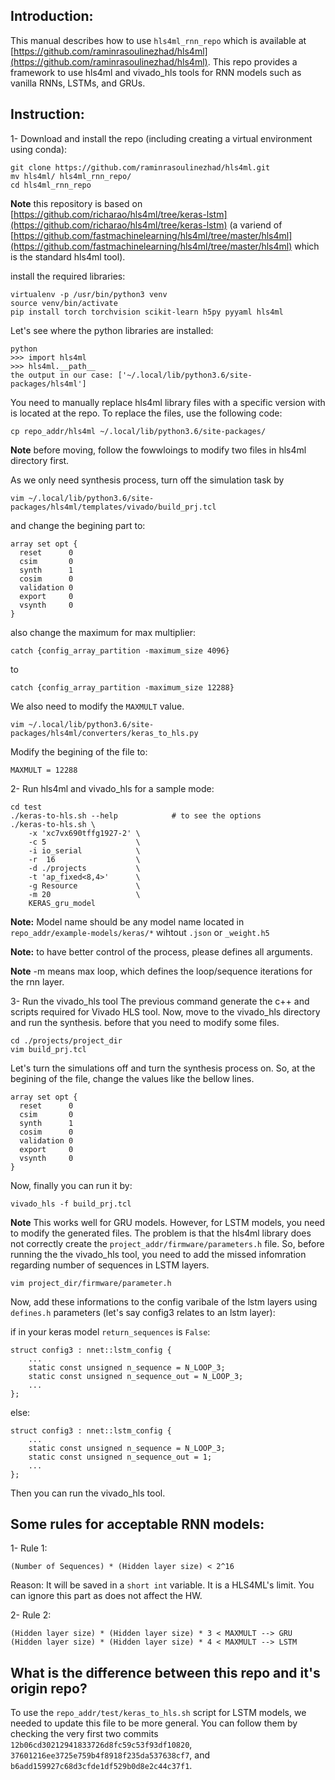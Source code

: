 ## Introduction:

This manual describes how to use `hls4ml_rnn_repo` which is available at [https://github.com/raminrasoulinezhad/hls4ml](https://github.com/raminrasoulinezhad/hls4ml). This repo provides a framework to use hls4ml and vivado_hls tools for RNN models such as vanilla RNNs, LSTMs, and GRUs.

## Instruction:

1- Download and install the repo (including creating a virtual environment using conda):

	git clone https://github.com/raminrasoulinezhad/hls4ml.git
	mv hls4ml/ hls4ml_rnn_repo/
	cd hls4ml_rnn_repo
	
**Note** this repository is based on [https://github.com/richarao/hls4ml/tree/keras-lstm](https://github.com/richarao/hls4ml/tree/keras-lstm) (a variend of [https://github.com/fastmachinelearning/hls4ml/tree/master/hls4ml](https://github.com/fastmachinelearning/hls4ml/tree/master/hls4ml) which is the standard hls4ml tool).

install the required libraries:

<!--
Conda:

	chmod +x ./install.sh
	./install.sh
	conda install hls4ml

Then activate the environment:

	conda activate hls4ml-env

Pip and virtualenv:
-->

	virtualenv -p /usr/bin/python3 venv
	source venv/bin/activate
	pip install torch torchvision scikit-learn h5py pyyaml hls4ml

Let's see where the python libraries are installed:

	python
	>>> import hls4ml
	>>> hls4ml.__path__
	the output in our case: ['~/.local/lib/python3.6/site-packages/hls4ml']

You need to manually replace hls4ml library files with a specific version with is located at the repo. To replace the files, use the following code:

	cp repo_addr/hls4ml ~/.local/lib/python3.6/site-packages/

**Note** before moving, follow the fowwloings to modify two files in hls4ml directory first.

As we only need synthesis process, turn off the simulation task by 

	vim ~/.local/lib/python3.6/site-packages/hls4ml/templates/vivado/build_prj.tcl

and change the begining part to:

	array set opt {
	  reset      0
	  csim       0
	  synth      1
	  cosim      0
	  validation 0
	  export     0
	  vsynth     0
	}

also change the maximum for max multiplier:

	catch {config_array_partition -maximum_size 4096}
to 
	
	catch {config_array_partition -maximum_size 12288}


We also need to modify the `MAXMULT` value.

	vim ~/.local/lib/python3.6/site-packages/hls4ml/converters/keras_to_hls.py

Modify the begining of the file to:

	MAXMULT = 12288

2- Run hls4ml and vivado_hls for a sample mode:

	cd test
	./keras-to-hls.sh --help  			# to see the options
	./keras-to-hls.sh \
		-x 'xc7vx690tffg1927-2' \
		-c 5 					\
		-i io_serial  			\
		-r  16 					\
		-d ./projects  			\
		-t 'ap_fixed<8,4>' 		\
		-g Resource 			\
		-m 20 					\
		KERAS_gru_model

**Note:** Model name should be any model name located in `repo_addr/example-models/keras/*` wihtout `.json` or `_weight.h5` 

**Note:** to have better control of the process, please defines all arguments. 

**Note** -m means max loop, which defines the loop/sequence iterations for the rnn layer. 

3- Run the vivado_hls tool
The previous command generate the c++ and scripts required for Vivado HLS tool. Now, move to the vivado_hls directory and run the synthesis. before that you need to modify some files.  

	cd ./projects/project_dir
	vim build_prj.tcl

Let's turn the simulations off and turn the synthesis process on. So, at the begining of the file, change the values like the bellow lines.

	array set opt {
	  reset      0
	  csim       0
	  synth      1
	  cosim      0
	  validation 0
	  export     0
	  vsynth     0
	}

Now, finally you can run it by: 

	vivado_hls -f build_prj.tcl

**Note**
This works well for GRU models. However, for LSTM models, you need to modify the generated files. The problem is that the hls4ml library does not correctly create the `project_addr/firmware/parameters.h` file. So, before running the the vivado_hls tool, you need to add the missed infomration regarding number of sequences in LSTM layers.

	vim project_dir/firmware/parameter.h

Now, add these informations to the config varibale of the lstm layers using `defines.h` parameters (let's say config3 relates to an lstm layer):

if in your keras model `return_sequences` is `False`:

	struct config3 : nnet::lstm_config {
		...
		static const unsigned n_sequence = N_LOOP_3;
		static const unsigned n_sequence_out = N_LOOP_3;
		...
	};

else:

	struct config3 : nnet::lstm_config {
		...
		static const unsigned n_sequence = N_LOOP_3;
		static const unsigned n_sequence_out = 1;
		...
	};

Then you can run the vivado_hls tool. 

## Some rules for acceptable RNN models:

1- Rule 1:

	(Number of Sequences) * (Hidden layer size) < 2^16

Reason: It will be saved in a `short int` variable. It is a HLS4ML's limit. You can ignore this part as does not affect the HW. 

2- Rule 2:

	(Hidden layer size) * (Hidden layer size) * 3 < MAXMULT	--> GRU
	(Hidden layer size) * (Hidden layer size) * 4 < MAXMULT	--> LSTM


## What is the difference between this repo and it's origin repo? 

To use the `repo_addr/test/keras_to_hls.sh` script for LSTM models, we needed to update this file to be more general. You can follow them by checking the very first two commits `12b06cd30212941833726d8fc59c53f93df10820`, `37601216ee3725e759b4f8918f235da537638cf7`, and `b6add159927c68d3cfde1df529b0d8e2c44c37f1`.
